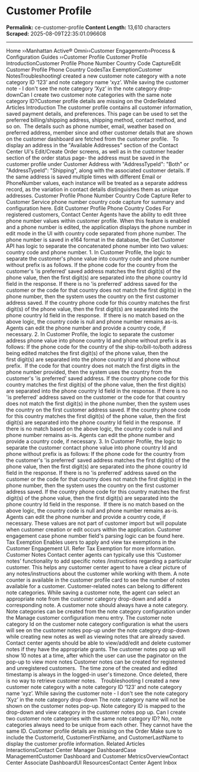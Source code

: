 # Customer Profile 

**Permalink:** ce-customer-profile
**Content Length:** 13,610 characters
**Scraped:** 2025-08-09T22:35:01.096608

---

Home &rsaquo;&rsaquo;Manhattan Active® Omni&rsaquo;&rsaquo;Customer Engagement&rsaquo;&rsaquo;Process & Configuration Guides ››Customer Profile Customer Profile IntroductionCustomer Profile&nbsp;Phone Number&nbsp;Country Code CaptureEdit Customer Profile Phone Country CodesTax ExemptionCustomer NotesTroubleshootingI created a new customer note category with a note category ID &lsquo;123&rsquo; and note category name &lsquo;xyz&rsquo;. While saving the customer note - I don&#39;t see the note category &lsquo;Xyz&rsquo; in the note category drop-downCan I create two customer note categories with the same note category ID?Customer profile details are missing on the OrderRelated Articles Introduction The customer profile contains all customer information, saved payment details, and preferences. This page can be used to set the preferred billing/shipping address, shipping method, contact method, and so on.&nbsp; The&nbsp;details such as phone number, email, weather based on preferred address, member since and&nbsp;other customer details that are shown on the customer dashboard are fetched from the customer profile. &nbsp; To display an address in the &quot;Available Addresses&quot; section&nbsp;of the Contact Center UI&#39;s Edit/Create Order screens, as well as in the customer header section of the order status page- the&nbsp;address must be saved&nbsp;in the customer profile under Customer Address with &quot;AddressTypeId&quot;: &quot;Both&quot; or &quot;AddressTypeId&quot;: &quot;Shipping&quot;, along with the associated customer details. If the same address is saved multiple times with different Email or PhoneNumber values, each instance will be treated as a separate address record, as the variation in contact details distinguishes them as unique addresses. Customer Profile&nbsp;Phone Number&nbsp;Country Code Capture Refer to Customer Service phone number country code capture for summary and configuration here. Edit Customer Profile Phone Country Codes For registered customers, Contact Center Agents have the ability to edit three phone number values within customer profile. When this feature is enabled and a phone number is edited, the application displays the phone number in edit mode in the UI with country code separated from phone number. The phone number is saved in e164 format in the database, the Get Customer API has logic to separate the concatenated phone number into two values: country code and phone number. 1. In Customer Profile, the logic to separate the customer&#39;s phone value into country code and phone number without prefix is as follows. If the phone code for the country from the customer&#39;s &#39;is preferred&#39; saved address matches the first digit(s) of the phone value, then the first digit(s) are separated into the phone country Id field in the response. If there is no &#39;is preferred&#39; address saved for&nbsp;the customer or the code for that country does not match the first digit(s) in the phone number, then the system uses the country on the first customer address saved. If the country phone code for this country matches the first digit(s) of the phone value, then the&nbsp;first digit(s) are separated into the phone country Id field in the response.&nbsp; If there is no match based on the above logic, the country code is null and phone number remains as-is. Agents can edit the phone number and provide a country code, if necessary. 2. In Customer Profile,&nbsp;the logic to separate the customer address phone value&nbsp;into phone country Id and phone without prefix is as follows: If the phone code for&nbsp;the country of the ship-to/bill-to/both address being edited matches the first digit(s) of the phone value, then the first&nbsp;digit(s)&nbsp;are separated into the phone country Id and phone without prefix.&nbsp; If the code for that country does not match the first digits in the phone number provided, then the system uses&nbsp;the country from the customer&#39;s &#39;is preferred&#39; saved address. If the country phone code for this country&nbsp;matches the first digit(s) of the phone value, then the first digit(s) are separated into the phone country Id field in the response. If there is no &#39;is preferred&#39; address saved on the customer or the code for that country does not match the first digit(s) in the phone number, then the system uses the country on the first customer address saved. If the country phone code for this country matches the first digit(s) of the phone value, then the&nbsp;first digit(s) are separated into the phone country Id field in the response.&nbsp; If there is no match based on the above logic, the country code is null and phone number remains as-is. Agents can edit the phone number and provide a country code, if necessary. 3. In Customer Profile, the logic to separate the customer contact phone value&nbsp;into phone country Id and phone without prefix is as follows: If the phone code for the country from the customer&#39;s &#39;is preferred&#39; saved address matches the first digit(s) of the phone value, then the first digit(s) are separated into the phone country Id field in the response. If there is no &#39;is preferred&#39; address saved on the customer or the code for that country does not match the first digit(s) in the phone number, then the system uses the country on the first customer address saved. If the country phone code for this country matches the first digit(s) of the phone value, then the&nbsp;first digit(s) are separated into the phone country Id field in the response.&nbsp; If there is no match based on the above logic, the country code is null and phone number remains as-is. Agents can edit the phone number and provide a country code, if necessary. These values are not&nbsp;part of customer import but will populate when customer creation or edit occurs within the application. Customer engagement case phone number field&#39;s parsing logic can be found here. Tax Exemption Enables users to apply and view tax exemptions in the Customer Engagement UI. Refer&nbsp;Tax Exemption&nbsp;for more information. Customer Notes Contact center agents can typically use this &lsquo;Customer notes&rsquo; functionality to add specific notes /instructions regarding a particular customer. This helps any customer center agent to have a clear picture of any notes/instructions about the customer while working with them. A note counter is available in the customer profile card to see the number of notes available for a customer. Customer-related notes can belong to different note categories. While saving a customer note, the agent can select an appropriate note from the customer category drop-down and add a corresponding note. A customer note should always have a note category. Note categories can be created from the note category configuration under the Manage customer configuration menu entry. The customer note category Id on the customer note category configuration is what the users will see on the customer notes pop-up under the note category drop-down while creating new notes as well as viewing notes that are already saved. Contact center agents should be able to view/add/edit and delete customer notes if they have the appropriate grants. The customer notes pop up will show 10 notes at a time, after which the user can use the paginator on the pop-up to view more notes Customer notes can be created for registered and unregistered customers.&nbsp; The time zone of the created and edited timestamp is always in the logged-in user&#39;s timezone. Once deleted, there is no way to retrieve customer notes.&nbsp;&nbsp; Troubleshooting I created a new customer note category with a note category ID &lsquo;123&rsquo; and note category name &lsquo;xyz&rsquo;. While saving the customer note - I don&#39;t see the note category &lsquo;Xyz&rsquo; in the note category drop-down The note category name will not be shown on the customer notes pop-up. Note category ID is mapped to the drop-down and view category in the customer notes pop up. Can I create two customer note categories with the same note category ID? No, note categories always need to be unique from each other. They cannot have the same ID. Customer profile details are missing on the Order Make sure to include the CustomerId, CustomerFirstName, and CustomerLastName to display the customer profile information. Related Articles InteractionsContact Center Manager DashboardCase ManagementCustomer Dashboard and Customer MetricsOverviewContact Center Associate DashboardUI ResourcesContact Center Agent Inbox &nbsp;